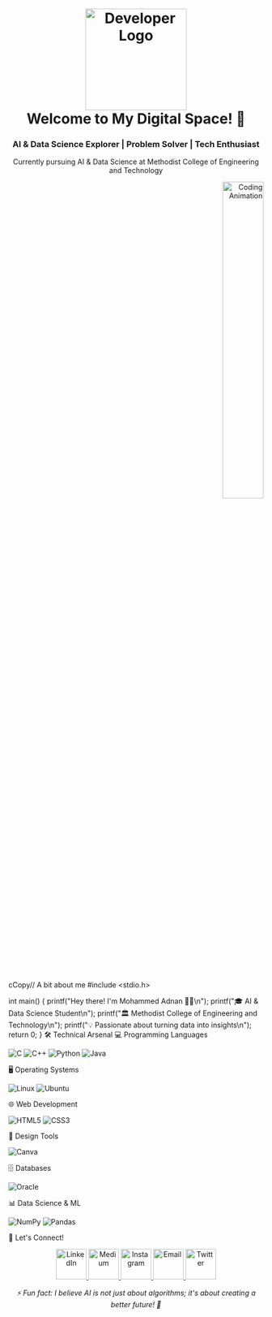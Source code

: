 <h1 align="center">
  <img src="https://github.blog/wp-content/uploads/2014/05/db213bb4-d22e-11e3-8549-ea607b77ad7c.png" width="200px" alt="Developer Logo">
  <br>
  Welcome to My Digital Space! 👋
</h1>
<div align="center">
  <h3>AI & Data Science Explorer | Problem Solver | Tech Enthusiast</h3>
  <p>Currently pursuing AI & Data Science at Methodist College of Engineering and Technology</p>
</div>
<div align="right" width="40%">
  <img src="https://cdn.dribbble.com/users/1059583/screenshots/4171367/coding-freak.gif" alt="Coding Animation" width="40%">
</div>

cCopy// A bit about me
#include <stdio.h>

int main() {
    printf("Hey there! I'm Mohammed Adnan 👨‍💻\n");
    printf("🎓 AI & Data Science Student\n");
    printf("🏛️ Methodist College of Engineering and Technology\n");
    printf("💡 Passionate about turning data into insights\n");
    return 0;
}
🛠️ Technical Arsenal
💻 Programming Languages
<p>
  <img src="https://img.shields.io/badge/-C-000?&logo=C" alt="C">
  <img src="https://img.shields.io/badge/-C++-00599C?style=flat-square&logo=c" alt="C++">
  <img src="https://img.shields.io/badge/Python-FFD43B?style=for-the-badge&logo=python&logoColor=blue" alt="Python">
  <img src="https://img.shields.io/badge/java-%23ED8B00.svg?style=for-the-badge&logo=java&logoColor=white" alt="Java">
</p>
🖥️ Operating Systems
<p>
  <img src="https://img.shields.io/badge/OS-Linux-informational?style=flat-square&logo=linux&logoColor=white" alt="Linux">
  <img src="https://img.shields.io/badge/Ubuntu-E95420?style=for-the-badge&logo=ubuntu&logoColor=white" alt="Ubuntu">
</p>
🌐 Web Development
<p>
  <img src="https://img.shields.io/badge/html5-%23E34F26.svg?style=for-the-badge&logo=html5&logoColor=white" alt="HTML5">
  <img src="https://img.shields.io/badge/css3-%231572B6.svg?style=for-the-badge&logo=css3&logoColor=white" alt="CSS3">
</p>
🎨 Design Tools
<p>
  <img src="https://img.shields.io/badge/Canva-%2300C4CC.svg?style=for-the-badge&logo=Canva&logoColor=white" alt="Canva">
</p>
🗄️ Databases
<p>
  <img src="https://img.shields.io/badge/Oracle-F80000?style=for-the-badge&logo=Oracle&logoColor=white" alt="Oracle">
</p>
📊 Data Science & ML
<p>
  <img src="https://img.shields.io/badge/numpy-%23013243.svg?style=for-the-badge&logo=numpy&logoColor=white" alt="NumPy">
  <img src="https://img.shields.io/badge/pandas-%23150458.svg?style=for-the-badge&logo=pandas&logoColor=white" alt="Pandas">
</p>
🤝 Let's Connect!
<p align="center">
  <a href="https://www.linkedin.com/in/adnan02/" target="_blank">
    <img src="https://img.icons8.com/color/96/000000/linkedin.png" alt="LinkedIn" width="60">
  </a>
  <a href="https://medium.com/@adnans3917" target="_blank">
    <img src="https://img.icons8.com/color/96/000000/medium-logo.png" alt="Medium" width="60">
  </a>
  <a href="https://instagram.com/qari_zayn?igshid=YmMyMTA2M2Y=" target="_blank">
    <img src="https://raw.githubusercontent.com/rahuldkjain/github-profile-readme-generator/master/src/images/icons/Social/instagram.svg" alt="Instagram" width="60">
  </a>
  <a href="mailto:gursimarsm@gmail.com">
    <img src="https://img.icons8.com/color/96/000000/gmail.png" alt="Email" width="60">
  </a>
  <a href="https://twitter.com/zayn_mark7" target="_blank">
    <img src="https://img.icons8.com/color/96/000000/twitter.png" alt="Twitter" width="60">
  </a>
</p>

<div align="center">
  <i>⚡ Fun fact: I believe AI is not just about algorithms; it's about creating a better future! 🚀</i>
</div>
